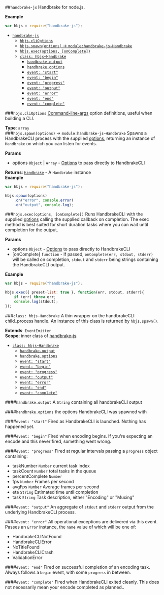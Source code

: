 <a name="module_handbrake-js"></a>
##`handbrake-js`
Handbrake for node.js.

**Example**  
```js
var hbjs = require("handbrake-js");
```
* [`handbrake-js`](#module_handbrake-js)
  * [`hbjs.cliOptions`](#module_handbrake-js.cliOptions)
  * [`hbjs.spawn(options)` -> `module:handbrake-js~Handbrake`](#module_handbrake-js.spawn)
  * [`hbjs.exec(options, [onComplete])`](#module_handbrake-js.exec)
  * [`class: hbjs~Handbrake`](#module_handbrake-js..Handbrake)
    * [`handbrake.output`](#module_handbrake-js..Handbrake#output)
    * [`handbrake.options`](#module_handbrake-js..Handbrake#options)
    * [`event: "start"`](#module_handbrake-js..Handbrake#event_start)
    * [`event: "begin"`](#module_handbrake-js..Handbrake#event_begin)
    * [`event: "progress"`](#module_handbrake-js..Handbrake#event_progress)
    * [`event: "output"`](#module_handbrake-js..Handbrake#event_output)
    * [`event: "error"`](#module_handbrake-js..Handbrake#event_error)
    * [`event: "end"`](#module_handbrake-js..Handbrake#event_end)
    * [`event: "complete"`](#module_handbrake-js..Handbrake#event_complete)

<a name="module_handbrake-js.cliOptions"></a>
###`hbjs.cliOptions`
[Command-line-args](https://github.com/75lb/command-line-args) option definitions, useful when building a CLI.

**Type**: `array`  
<a name="module_handbrake-js.spawn"></a>
###`hbjs.spawn(options)` -> `module:handbrake-js~Handbrake`
Spawns a HandbrakeCLI process with the supplied [options](https://trac.handbrake.fr/wiki/CLIGuide#options), returning an instance of `Handbrake` on which you can listen for events.

**Params**

- options `Object` | `Array` - [Options](https://trac.handbrake.fr/wiki/CLIGuide#options) to pass directly to HandbrakeCLI  

**Returns**: <code>[Handbrake](#module_handbrake-js..Handbrake)</code> - A `Handbrake` instance  
**Example**  
```js
var hbjs = require("handbrake-js");

hbjs.spawn(options)
    .on("error", console.error)
    .on("output", console.log);
```
<a name="module_handbrake-js.exec"></a>
###`hbjs.exec(options, [onComplete])`
Runs HandbrakeCLI with the supplied [options](https://trac.handbrake.fr/wiki/CLIGuide#options) calling the supplied callback on completion. The exec method is best suited for short duration tasks where you can wait until completion for the output.

**Params**

- options `Object` - [Options](https://trac.handbrake.fr/wiki/CLIGuide#options) to pass directly to HandbrakeCLI  
- \[onComplete\] `function` - If passed, `onComplete(err, stdout, stderr)` will be called on completion, `stdout` and `stderr` being strings containing the HandbrakeCLI output.  

**Example**  
```js
var hbjs = require("handbrake-js");

hbjs.exec({ preset-list: true }, function(err, stdout, stderr){
    if (err) throw err;
    console.log(stdout);
});
```
<a name="module_handbrake-js..Handbrake"></a>
###`class: hbjs~Handbrake`
A thin wrapper on the handbrakeCLI child_process handle. An instance of this class is returned by `hbjs.spawn()`.

**Extends**: `EventEmitter`  
**Scope**: inner class of [handbrake-js](#module_handbrake-js)  
  * [`class: hbjs~Handbrake`](#module_handbrake-js..Handbrake)
    * [`handbrake.output`](#module_handbrake-js..Handbrake#output)
    * [`handbrake.options`](#module_handbrake-js..Handbrake#options)
    * [`event: "start"`](#module_handbrake-js..Handbrake#event_start)
    * [`event: "begin"`](#module_handbrake-js..Handbrake#event_begin)
    * [`event: "progress"`](#module_handbrake-js..Handbrake#event_progress)
    * [`event: "output"`](#module_handbrake-js..Handbrake#event_output)
    * [`event: "error"`](#module_handbrake-js..Handbrake#event_error)
    * [`event: "end"`](#module_handbrake-js..Handbrake#event_end)
    * [`event: "complete"`](#module_handbrake-js..Handbrake#event_complete)

<a name="module_handbrake-js..Handbrake#output"></a>
####`handbrake.output`
A `String` containing all handbrakeCLI output

<a name="module_handbrake-js..Handbrake#options"></a>
####`handbrake.options`
the options HandbrakeCLI was spawned with

<a name="module_handbrake-js..Handbrake#event_start"></a>
####`event: "start"`
Fired as HandbrakeCLI is launched. Nothing has happened yet.

<a name="module_handbrake-js..Handbrake#event_begin"></a>
####`event: "begin"`
Fired when encoding begins. If you're expecting an encode and this never fired, something went wrong.

<a name="module_handbrake-js..Handbrake#event_progress"></a>
####`event: "progress"`
Fired at regular intervals passing a `progress` object containing:

- taskNumber `Number` current task index
- taskCount `Number` total tasks in the queue
- percentComplete `Number`
- fps `Number` Frames per second
- avgFps `Number` Average frames per second
- eta `String` Estimated time until completion
- task `String` Task description, either "Encoding" or "Muxing"

<a name="module_handbrake-js..Handbrake#event_output"></a>
####`event: "output"`
An aggregate of `stdout` and `stderr` output from the underlying HandbrakeCLI process.

<a name="module_handbrake-js..Handbrake#event_error"></a>
####`event: "error"`
All operational exceptions are delivered via this event. Passes an `Error` instance, the `name` value of which will be one of:

- HandbrakeCLINotFound
- HandbrakeCLIError
- NoTitleFound
- HandbrakeCLICrash
- ValidationError

<a name="module_handbrake-js..Handbrake#event_end"></a>
####`event: "end"`
Fired on successful completion of an encoding task. Always follows a `begin` event, with some `progress` in between.

<a name="module_handbrake-js..Handbrake#event_complete"></a>
####`event: "complete"`
Fired when HandbrakeCLI exited cleanly. This does not necessarily mean your encode completed as planned..

